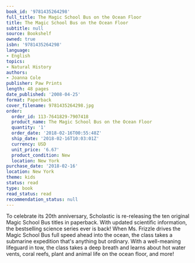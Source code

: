 ```yaml
---
book_id: '9781435264298'
full_title: The Magic School Bus on the Ocean Floor
title: The Magic School Bus on the Ocean Floor
subtitle: null
source: Bookshelf
owned: true
isbn: '9781435264298'
language:
- English
topics:
- Natural History
authors:
- Joanna Cole
publisher: Paw Prints
length: 48 pages
date_published: '2008-04-25'
format: Paperback
cover_filename: 9781435264298.jpg
order:
  order_id: 113-7641829-7907418
  product_name: The Magic School Bus on the Ocean Floor
  quantity: '1'
  order_date: '2018-02-16T00:55:48Z'
  ship_date: '2018-02-16T10:03:01Z'
  currency: USD
  unit_price: '6.67'
  product_condition: New
  location: New York
purchase_date: '2018-02-16'
location: New York
theme: kids
status: read
type: book
read_status: read
recommendation_status: null
---
```

To celebrate its 20th anniversary, Scholastic is re-releasing the ten original Magic School Bus titles in paperback. With updated scientific information, the bestselling science series ever is back!
When Ms. Frizzle drives the Magic School Bus full speed ahead into the ocean, the class takes a submarine expedition that's anything but ordinary. With a well-meaning lifeguard in tow, the class takes a deep breath and learns about hot water vents, coral reefs, plant and animal life on the ocean floor, and more!
